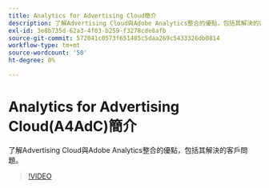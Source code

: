 ```yaml
---
title: Analytics for Advertising Cloud簡介
description: 了解Advertising Cloud與Adobe Analytics整合的優點，包括其解決的客戶問題。
exl-id: 3e8b735d-62a3-4f03-b259-f3278cde8afb
source-git-commit: 572041c0573f651405c5daa269c5433326db0814
workflow-type: tm+mt
source-wordcount: '50'
ht-degree: 0%

---
```


# Analytics for Advertising Cloud(A4AdC)簡介

了解Advertising Cloud與Adobe Analytics整合的優點，包括其解決的客戶問題。

>[!VIDEO](https://video.tv.adobe.com/v/33491)
